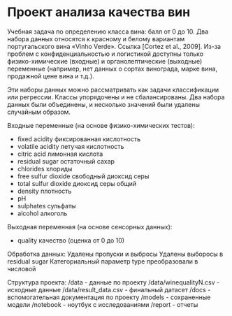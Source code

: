 # Проект анализа качества вин

Учебная задача по определению класса вина: балл от 0 до 10.
Два набора данных относятся к красному и белому вариантам португальского вина
«Vinho Verde». Ссылка [Cortez et al., 2009]. Из-за проблем с конфиденциальностью и
логистикой доступны только физико-химические (входные) и органолептические
(выходные) переменные (например, нет данных о сортах винограда, марке вина,
продажной цене вина и т.д.).

Эти наборы данных можно рассматривать как задачи классификации или регрессии.
Классы упорядочены и не сбалансированы.
Два набора данных были объединены, и несколько значений были удалены случайным
образом.

Входные переменные (на основе физико-химических тестов):
* fixed acidity фиксированная кислотность
* volatile acidity летучая кислотность
* citric acid лимонная кислота
* residual sugar остаточный сахар
* chlorides хлориды
* free sulfur dioxide свободный диоксид серы
* total sulfur dioxide диоксид серы общий
* density плотность
* рН
* sulphates сульфаты
* alcohol алкоголь

Выходная переменная (на основе сенсорных данных):
* quality качество (оценка от 0 до 10)

Обработка данных:
Удалены пропуски и выбросы
Удалены выборосы в residual sugar
Категориальный параметр type преобразовали в числовой

Структура проекта:
/data - данные по проекту
/data/winequalityN.csv - исходные данные
/data/result_data.csv - финальный датасет
/docs - вспомогательная документация по проекту
/models - сохраненные модели
/notebook - ноутбук с исследованиями
/report - отчеты
